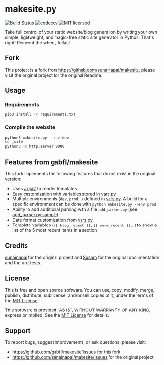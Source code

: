 makesite.py
===========

[![Build Status](https://travis-ci.org/gabfl/makesite.svg?branch=master)](https://travis-ci.org/gabfl/makesite)
[![codecov](https://codecov.io/gh/gabfl/makesite/branch/master/graph/badge.svg)](https://codecov.io/gh/gabfl/makesite)
[![MIT licensed](https://img.shields.io/badge/license-MIT-green.svg)](https://raw.githubusercontent.com/gabfl/makesite/master/LICENSE.md)

Take full control of your static website/blog generation by writing your
own simple, lightweight, and magic-free static site generator in
Python. That's right! Reinvent the wheel, fellas!

## Fork

This project is a fork from https://github.com/sunainapai/makesite, please visit the original project for the original Readme.

## Usage

### Requirements

```bash
pip3 install -r requirements.txt
```

### Compile the website

```bash
python3 makesite.py --env dev
cd _site
python3 -m http.server 8000
```

## Features from gabfl/makesite

This fork implements the following features that do not exist in the original version:
 - Uses [Jinja2](http://jinja.pocoo.org/) to render templates
 - Easy customization with variables stored in [vars.py](vars.py)
 - Multiple environments (`dev`, `prod`...) defined in [vars.py](vars.py). A build for a specific environment can be done with `python makesite.py --env prod`
 - Ability to add additional parsing with a file `add_parser.py` (see [add_parser.py.sample](add_parser.py.sample))
 - Date format customization from [vars.py](vars.py)
 - Template variables (`{{ blog_recent }}`, `{{ news_recent }}`...) to show a list of the 5 most recent items in a section

## Credits

[sunainapai](https://github.com/sunainapai) for the original project and [Susam](https://github.com/susam) for the original documentation and the unit tests.

## License

This is free and open source software. You can use, copy, modify,
merge, publish, distribute, sublicense, and/or sell copies of it,
under the terms of the [MIT License](LICENSE.md).

This software is provided "AS IS", WITHOUT WARRANTY OF ANY KIND,
express or implied. See the [MIT License](LICENSE.md) for details.


## Support

To report bugs, suggest improvements, or ask questions, please visit:
 - <https://github.com/gabfl/makesite/issues> for this fork
 - <https://github.com/sunainapai/makesite/issues> for the original project
